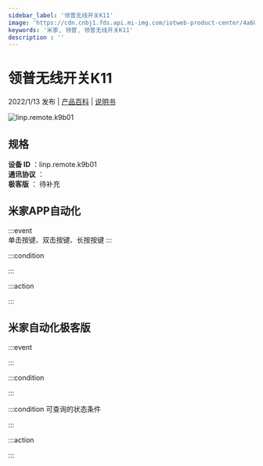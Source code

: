 ```yaml
---
sidebar_label: '领普无线开关K11'
image: 'https://cdn.cnbj1.fds.api.mi-img.com/iotweb-product-center/4a68147cddaaf626bf6b2761f5e5b9c8_1640584416694.png?GalaxyAccessKeyId=AKVGLQWBOVIRQ3XLEW&Expires=9223372036854775807&Signature=ZFHXvcgUS0S0osFxtSRezpuaUtQ='
keywords: '米家, 领普, 领普无线开关K11'
description : ''
---
```

# 领普无线开关K11

2022/1/13 发布 | [产品百科](https://home.mi.com/webapp/content/baike/product/index.html?model=linp.remote.k9b01/) | [说明书](https://home.mi.com/views/introduction.html?model=linp.remote.k9b01&region=cn)

![linp.remote.k9b01](https://cdn.cnbj1.fds.api.mi-img.com/iotweb-product-center/4a68147cddaaf626bf6b2761f5e5b9c8_1640584416694.png?GalaxyAccessKeyId=AKVGLQWBOVIRQ3XLEW&Expires=9223372036854775807&Signature=ZFHXvcgUS0S0osFxtSRezpuaUtQ=)

## 规格  
> 
**设备 ID** ：linp.remote.k9b01  
**通讯协议** ：  
**极客版**  ： 待补充 


## 米家APP自动化  

:::event  
单击按键、双击按键、长按按键
:::

:::condition  

:::

:::action   

:::

## 米家自动化极客版  

:::event  

:::

:::condition  

:::

:::condition 可查询的状态条件  

:::

:::action  

:::

        
